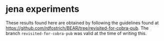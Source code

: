 # jena experiments
These results found here are obtained by following the guidelines found at https://github.com/rdfostrich/BEAR/tree/revisited-for-cobra-pub.
The branch `revisited-for-cobra-pub` was valid at the time of writing this. 
